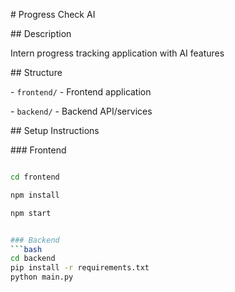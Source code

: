 \# Progress Check AI



\## Description

Intern progress tracking application with AI features



\## Structure

\- `frontend/` - Frontend application  

\- `backend/` - Backend API/services



\## Setup Instructions



\### Frontend

```bash

cd frontend

npm install

npm start


### Backend
```bash
cd backend
pip install -r requirements.txt
python main.py

